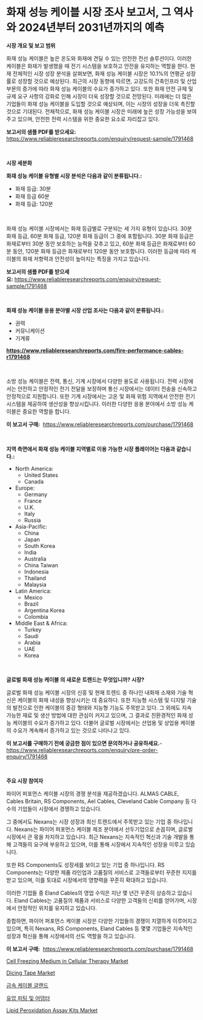 <p><h1>화재 성능 케이블 시장 조사 보고서, 그 역사와 2024년부터 2031년까지의 예측</h1></p><p><strong>시장 개요 및 보고 범위</strong></p>
<p><p>화재 성능 케이블은 높은 온도와 화재에 견딜 수 있는 안전한 전선 솔루션이다. 이러한 케이블은 화재가 발생했을 때 전기 시스템을 보호하고 안전을 유지하는 역할을 한다. 현재 전체적인 시장 성장 분석을 살펴보면, 화재 성능 케이블 시장은 10.1%의 연평균 성장률로 성장할 것으로 예상된다. 최근의 시장 동향에 따르면, 고강도의 건축인프라 및 산업 부문의 증가에 따라 화재 성능 케이블의 수요가 증가하고 있다. 또한 화재 안전 규제 및 규제 요구 사항의 강화로 인해 시장이 더욱 성장할 것으로 전망된다. 미래에는 더 많은 기업들이 화재 성능 케이블을 도입할 것으로 예상되며, 이는 시장의 성장을 더욱 촉진할 것으로 기대된다. 전체적으로, 화재 성능 케이블 시장은 미래에 높은 성장 가능성을 보여주고 있으며, 안전한 전력 시스템을 위한 중요한 요소로 자리잡고 있다.</p></p>
<p><strong>보고서의 샘플 PDF를 받으세요:</strong> <a href="https://www.reliableresearchreports.com/enquiry/request-sample/1791468">https://www.reliableresearchreports.com/enquiry/request-sample/1791468</a></p>
<p>&nbsp;</p>
<p><strong>시장 세분화</strong></p>
<p><strong>화재 성능 케이블 유형별 시장 분석은 다음과 같이 분류됩니다.:</strong></p>
<p><ul><li>화재 등급: 30분</li><li>화재 등급 60분</li><li>화재 등급: 120분</li></ul></p>
<p>&nbsp;</p>
<p><p>화재 성능 케이블 시장에서는 화재 등급별로 구분되는 세 가지 유형이 있습니다. 30분 화재 등급, 60분 화재 등급, 120분 화재 등급이 그 중에 포함됩니다. 30분 화재 등급은 화재로부터 30분 동안 보호하는 능력을 갖추고 있고, 60분 화재 등급은 화재로부터 60분 동안, 120분 화재 등급은 화재로부터 120분 동안 보호합니다. 이러한 등급에 따라 케이블의 화재 저항력과 안전성이 높아지는 특징을 가지고 있습니다.</p></p>
<p><strong>보고서의 샘플 PDF를 받으세요:</strong>&nbsp;<a href="https://www.reliableresearchreports.com/enquiry/request-sample/1791468">https://www.reliableresearchreports.com/enquiry/request-sample/1791468</a></p>
<p>&nbsp;</p>
<p><strong> 화재 성능 케이블 응용 분야별 시장 산업 조사는 다음과 같이 분류됩니다.:</strong></p>
<p><ul><li>권력</li><li>커뮤니케이션</li><li>기계류</li></ul></p>
<p><strong><a href="https://www.reliableresearchreports.com/fire-performance-cables-r1791468">https://www.reliableresearchreports.com/fire-performance-cables-r1791468</a></strong></p>
<p>&nbsp;</p>
<p><p>소방 성능 케이블은 전력, 통신, 기계 시장에서 다양한 용도로 사용됩니다. 전력 시장에서는 안전하고 안정적인 전기 전달을 보장하며 통신 시장에서는 데이터 전송을 신속하고 안정적으로 지원합니다. 또한 기계 시장에서는 고온 및 화재 위험 지역에서 안전한 전기 시스템을 제공하여 생산성을 향상시킵니다. 이러한 다양한 응용 분야에서 소방 성능 케이블은 중요한 역할을 합니다.</p></p>
<p><strong>이 보고서 구매:</strong>&nbsp; <a href="https://www.reliableresearchreports.com/purchase/1791468">https://www.reliableresearchreports.com/purchase/1791468</a></p>
<p>&nbsp;</p>
<p><strong>지역 측면에서 화재 성능 케이블 지역별로 이용 가능한 시장 플레이어는 다음과 같습니다.:</strong></p>
<p><ul>
    <li>
        North America:
        <ul>
            <li>United States</li>
            <li>Canada</li>
        </ul>
    </li>
    <li>
        Europe:
        <ul>
            <li>Germany</li>
            <li>France</li>
            <li>U.K.</li>
            <li>Italy</li>
            <li>Russia</li>
        </ul>
    </li>
    <li>
        Asia-Pacific:
        <ul>
            <li>China</li>
            <li>Japan</li>
            <li>South Korea</li>
            <li>India</li>
            <li>Australia</li>
            <li>China Taiwan</li>
            <li>Indonesia</li>
            <li>Thailand</li>
            <li>Malaysia</li>
        </ul>
    </li>
    <li>
        Latin America:
        <ul>
            <li>Mexico</li>
            <li>Brazil</li>
            <li>Argentina Korea</li>
            <li>Colombia</li>
        </ul>
    </li>
    <li>
        Middle East & Africa:
        <ul>
            <li>Turkey</li>
            <li>Saudi</li>
            <li>Arabia</li>
            <li>UAE</li>
            <li>Korea</li>
        </ul>
    </li>
    </ul></p>
<p>&nbsp;</p>
<p><strong>글로벌 화재 성능 케이블 의 새로운 트렌드는 무엇입니까? 시장?</strong></p>
<p><p>글로벌 화재 성능 케이블 시장의 신흥 및 현재 트렌드 중 하나인 내화재 소재와 기술 혁신은 케이블의 화재 내성을 향상시키는 데 중요하다. 또한 지능형 시스템 및 디지털 기술의 발전으로 인한 케이블의 증강 형태와 지능형 기능도 주목받고 있다. 그 외에도 지속 가능한 재료 및 생산 방법에 대한 관심이 커지고 있으며, 그 결과로 친환경적인 화재 성능 케이블의 수요가 증가하고 있다. 더불어 글로벌 시장에서는 산업용 및 상업용 케이블의 수요가 계속해서 증가하고 있는 것으로 나타나고 있다.</p></p>
<p><strong>이 보고서를 구매하기 전에 궁금한 점이 있으면 문의하거나 공유하세요.</strong>- <a href="https://www.reliableresearchreports.com/enquiry/pre-order-enquiry/1791468">https://www.reliableresearchreports.com/enquiry/pre-order-enquiry/1791468</a></p>
<p>&nbsp;</p>
<p><strong>주요 시장 참여자</strong></p>
<p><p>파이어 퍼포먼스 케이블 시장의 경쟁 분석을 제공하겠습니다. ALMAS CABLE, Cables Britain, RS Components, AeI Cables, Cleveland Cable Company 등 다수의 기업들이 시장에서 경쟁하고 있습니다.</p><p>그 중에서도 Nexans는 시장 성장과 최신 트렌드에서 주목받고 있는 기업 중 하나입니다. Nexans는 파이어 퍼포먼스 케이블 제조 분야에서 선두기업으로 손꼽히며, 글로벌 시장에서 큰 몫을 차지하고 있습니다. 최근 Nexans는 지속적인 혁신과 기술 개발을 통해 고객들의 요구에 부응하고 있으며, 이를 통해 시장에서 지속적인 성장을 이루고 있습니다.</p><p>또한 RS Components도 성장세를 보이고 있는 기업 중 하나입니다. RS Components는 다양한 제품 라인업과 고품질의 서비스로 고객들로부터 꾸준한 지지를 받고 있으며, 이를 토대로 시장에서의 영향력을 꾸준히 확대하고 있습니다.</p><p>이러한 기업들 중 Eland Cables의 영업 수익은 지난 몇 년간 꾸준히 상승하고 있습니다. Eland Cables는 고품질의 제품과 서비스로 다양한 고객들의 신뢰를 얻어가며, 시장에서 안정적인 위치를 유지하고 있습니다.</p><p>종합하면, 파이어 퍼포먼스 케이블 시장은 다양한 기업들의 경쟁이 치열하게 이루어지고 있으며, 특히 Nexans, RS Components, Eland Cables 등 몇몇 기업들은 지속적인 성장과 혁신을 통해 시장에서의 선도 역할을 하고 있습니다.</p></p>
<p><strong>이 보고서 구매:</strong>&nbsp;&nbsp;<a href="https://www.reliableresearchreports.com/purchase/1791468">https://www.reliableresearchreports.com/purchase/1791468</a></p>
<p><p><a href="https://github.com/johnbach50/Market-Research-Report-List-2/blob/main/cell-freezing-medium-in-cellular-therapy-market.md">Cell Freezing Medium in Cellular Therapy Market</a></p><p><a href="https://issuu.com/reportprime-2/docs/dicing-tape-market-size-2030.pptx">Dicing Tape Market</a></p><p><a href="https://github.com/vsap75a286l/Market-Research-Report-List-1/blob/main/374016321978.md">금속 케이블 글랜드</a></p><p><a href="https://github.com/idcefvhkdut6/Market-Research-Report-List-1/blob/main/389997321977.md">유압 피팅 및 어댑터</a></p><p><a href="https://github.com/lylyparadise/Market-Research-Report-List-2/blob/main/lipid-peroxidation-assay-kits-market.md">Lipid Peroxidation Assay Kits Market</a></p></p>